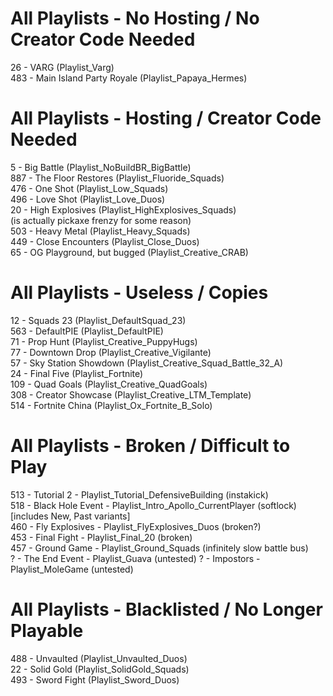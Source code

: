 # All Playlists - No Hosting / No Creator Code Needed
26 - VARG (Playlist_Varg)<br>
483 - Main Island Party Royale (Playlist_Papaya_Hermes)

# All Playlists -  Hosting / Creator Code Needed
5 - Big Battle (Playlist_NoBuildBR_BigBattle)<br>
887 - The Floor Restores (Playlist_Fluoride_Squads)<br>
476 - One Shot (Playlist_Low_Squads)<br>
496 - Love Shot (Playlist_Love_Duos)<br>
20 - High Explosives (Playlist_HighExplosives_Squads)<br>
(is actually pickaxe frenzy for some reason)<br>
503 - Heavy Metal (Playlist_Heavy_Squads)<br>
449 - Close Encounters (Playlist_Close_Duos)<br>
65 - OG Playground, but bugged (Playlist_Creative_CRAB)

# All Playlists -  Useless / Copies
12 - Squads 23 (Playlist_DefaultSquad_23)<br>
563 - DefaultPIE (Playlist_DefaultPIE)<br>
71 - Prop Hunt (Playlist_Creative_PuppyHugs)<br>
77 - Downtown Drop (Playlist_Creative_Vigilante)<br>
57 - Sky Station Showdown (Playlist_Creative_Squad_Battle_32_A)<br>
24 - Final Five (Playlist_Fortnite)<br>
109 - Quad Goals (Playlist_Creative_QuadGoals)<br>
308 - Creator Showcase (Playlist_Creative_LTM_Template)<br>
514 - Fortnite China (Playlist_Ox_Fortnite_B_Solo)<br>

# All Playlists -  Broken / Difficult to Play
513 - Tutorial 2 - Playlist_Tutorial_DefensiveBuilding (instakick)<br>
518 - Black Hole Event - Playlist_Intro_Apollo_CurrentPlayer (softlock)<br>
[includes New, Past variants]<br>
460 - Fly Explosives - Playlist_FlyExplosives_Duos (broken?)<br>
453 - Final Fight - Playlist_Final_20 (broken)<br>
457 - Ground Game - Playlist_Ground_Squads (infinitely slow battle bus)<br>
? - The End Event - Playlist_Guava (untested)
? - Impostors - Playlist_MoleGame (untested)

# All Playlists -  Blacklisted / No Longer Playable
488 - Unvaulted (Playlist_Unvaulted_Duos)<br>
22 - Solid Gold (Playlist_SolidGold_Squads)<br>
493 - Sword Fight (Playlist_Sword_Duos)
